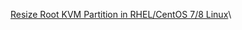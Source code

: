 [Resize Root KVM Partition in RHEL/CentOS 7/8 Linux](https://www.golinuxcloud.com/resize-root-lvm-partition-extend-shrink-rhel/)\
